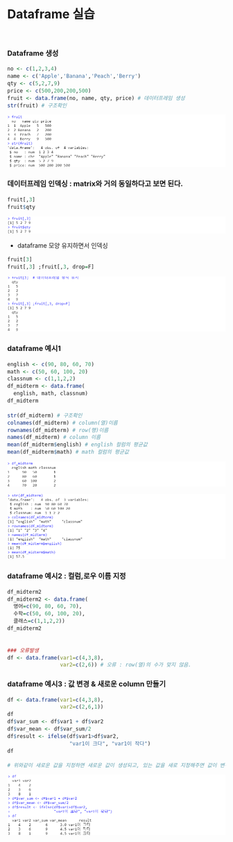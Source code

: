 # Dataframe 실습

​	

### Dataframe 생성

```r
no <- c(1,2,3,4)
name <- c('Apple','Banana','Peach','Berry')
qty <- c(5,2,7,9)
price <- c(500,200,200,500)
fruit <- data.frame(no, name, qty, price) # 데이터프레임 생성
str(fruit) # 구조확인
```

![image-20210818111733884](md-images/image-20210818111733884.png)





### 데이터프레임 인덱싱 : matrix와 거의 동일하다고 보면 된다.

```r
fruit[,3]
fruit$qty
```

![image-20210818111959396](md-images/image-20210818111959396.png)



- dataframe 모양 유지하면서 인덱싱

```r
fruit[3]
fruit[,3] ;fruit[,3, drop=F]
```

![image-20210818112055003](md-images/image-20210818112055003.png)



### dataframe 예시1

```r
english <- c(90, 80, 60, 70)
math <- c(50, 60, 100, 20)
classnum <- c(1,1,2,2)
df_midterm <- data.frame(
  english, math, classnum)
df_midterm

str(df_midterm) # 구조확인
colnames(df_midterm) # column(열)이름
rownames(df_midterm) # row(행)이름
names(df_midterm) # column 이름
mean(df_midterm$english) # english 컬럼의 평균값
mean(df_midterm$math) # math 컬럼의 평균값
```

![image-20210818112250056](md-images/image-20210818112250056.png)

![image-20210818112321532](md-images/image-20210818112321532.png)



### dataframe 예시2 : 컬럼,로우 이름 지정

```r
df_midterm2
df_midterm2 <- data.frame(
  영어=c(90, 80, 60, 70), 
  수학=c(50, 60, 100, 20), 
  클래스=c(1,1,2,2))
df_midterm2


### 오류발생
df <- data.frame(var1=c(4,3,8), 
                 var2=c(2,6)) # 오류 : row(열)의 수가 맞지 않음.
```



### dataframe 예시3 : 값 변경 & 새로운 column 만들기

```r
df <- data.frame(var1=c(4,3,8), 
                 var2=c(2,6,1))
df
df$var_sum <- df$var1 + df$var2
df$var_mean <- df$var_sum/2
df$result <- ifelse(df$var1>df$var2, 
                    "var1이 크다", "var1이 작다")
df

# 위와같이 새로운 값을 지정하면 새로운 값이 생성되고, 있는 값을 새로 지정해주면 값이 변경되는 것이다.
```

![image-20210818112703473](md-images/image-20210818112703473.png)

